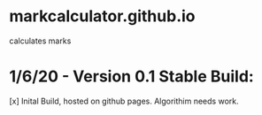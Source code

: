 # markcalculator.github.io
calculates marks

# 1/6/20 - Version 0.1 Stable Build:
[x] Inital Build, hosted on github pages. Algorithim needs work.
